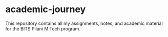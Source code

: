 # academic-journey
This repository contains all my assignments, notes, and academic material for the BITS Pilani M.Tech program.
